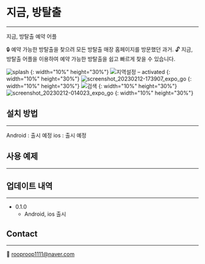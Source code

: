 # 지금, 방탈출
---
지금, 방탈출 예약 어플

:lock: 예약 가능한 방탈출을 찾으려 모든 방탈출 매장 홈페이지를 방문했던 과거.
:unlock: 지금, 방탈출 어플을 이용하여 예약 가능한 방탈출을 쉽고 빠르게 찾을 수 있습니다.

![splash](https://user-images.githubusercontent.com/49519059/221345974-4d813f96-5510-40f5-8cea-c489fd4a1e7a.png) {: width="10%" height="30%"}
![지역설정 – activated](https://user-images.githubusercontent.com/49519059/221345987-649c60df-d6ed-4cdb-9eca-d841c65257bc.png) {: width="10%" height="30%"}
![screenshot_20230212-173907_expo_go](https://user-images.githubusercontent.com/49519059/221346054-3c8fd5d9-1760-41e3-ac2f-a8d9612a2daa.jpeg) {: width="10%" height="30%"}
![검색](https://user-images.githubusercontent.com/49519059/221345992-bfdacf83-0fc0-4d62-adb1-339bec2d9003.png) {: width="10%" height="30%"}
![screenshot_20230212-014023_expo_go](https://user-images.githubusercontent.com/49519059/221346076-60f6bd07-6079-4210-97b8-02600a21e40b.jpeg) {: width="10%" height="30%"}

## 설치 방법
---
Android : 출시 예정
ios : 출시 예정

## 사용 예제
---


## 업데이트 내역
---
- 0.1.0
	- Android, ios 출시

## Contact
---
:email: rooproop1111@naver.com

